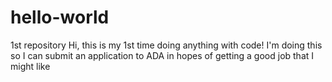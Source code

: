 # hello-world
1st repository 
Hi, this is my 1st time doing anything with code!
I'm doing this so I can submit an application to ADA in hopes of getting a good job that I might like
